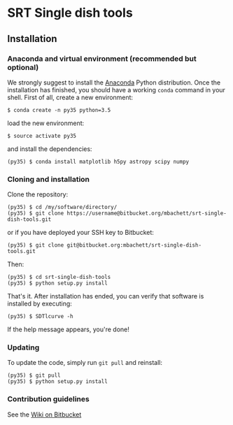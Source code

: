 # SRT Single dish tools #

## Installation

### Anaconda and virtual environment (recommended but optional)

We strongly suggest to install the
[Anaconda](https://www.continuum.io/downloads) Python distribution.
Once the installation has finished, you should have a working `conda`
command in your shell. First of all, create a new environment:

    $ conda create -n py35 python=3.5

load the new environment:

    $ source activate py35

and install the dependencies:

    (py35) $ conda install matplotlib h5py astropy scipy numpy

### Cloning and installation

Clone the repository:

    (py35) $ cd /my/software/directory/
    (py35) $ git clone https://username@bitbucket.org/mbachett/srt-single-dish-tools.git

or if you have deployed your SSH key to Bitbucket:

    (py35) $ git clone git@bitbucket.org:mbachett/srt-single-dish-tools.git

Then:

    (py35) $ cd srt-single-dish-tools
    (py35) $ python setup.py install

That's it. After installation has ended, you can verify that software is
installed by executing:

    (py35) $ SDTlcurve -h

If the help message appears, you're done!

### Updating

To update the code, simply run `git pull` and reinstall:

    (py35) $ git pull
    (py35) $ python setup.py install

### Contribution guidelines ###

See the [Wiki on Bitbucket](https://bitbucket.org/mbachett/srt-single-dish-tools/wiki/Home)
